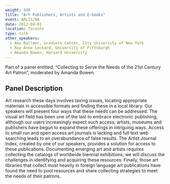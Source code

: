 ```yaml
---
weight: 940
title: "Art Publishers, Artists and E-books"
event: ARLIS/NA
date: 2012-04-01
location: Toronto
type: talk
other_speakers:
  - Amy Ballmer, Graduate Center, City University of New York
  - Ray Anne Lockard, University of Pittsburgh
  - Amanda Bowen, Harvard University
---
```


Part of a panel entitled, “Collecting to Serve the Needs of the 21st Century Art Patron”, moderated by Amanda Bowen.

## Panel Description

Art research these days involves taxing issues, locating appropriate materials in accessible formats and finding these in a local library. Our speakers will present four ways that these needs can be addressed. The visual art field has been one of the last to embrace electronic publishing, although our users increasingly expect such access; artists, museums and publishers have begun to expand these offerings in intriguing ways. Access to small run and open access art journals is lacking and full text web searching leads to an overabundance of false results. The Artist Journal Index, created by one of our speakers, provides a solution for access to these publications. Documenting emerging art and artists requires collecting the catalogs of worldwide biennial exhibitions; we will discuss the challenges in identifying and acquiring these resources. Finally, those art libraries that collect most heavily in foreign language art publications have found the need to pool resources and share collecting strategies to meet the needs of their patrons. 

